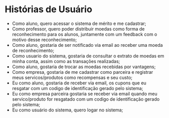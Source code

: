 # Histórias de Usuário
- Como aluno, quero acessar o sistema de mérito e me cadastrar;
- Como professor, quero poder distribuir moedas como forma de reconhecimento para os alunos, juntamente com um feedback com o motivo desse reconhecimento;
- Como aluno, gostaria de ser notificado via email ao receber uma moeda de reconhecimento;
- Como usuario do sistema, gostaria de consultar o extrato de moedas em minha conta, assim como as transações realizadas;
- Como aluno, gostaria de trocar as moedas recebidas por vantagens;
- Como empresa, gostaria de me cadastrar como parceira e registrar meus servicos/produtos como recompensas e seu custo;
- Eu como aluno, gostaria de receber via email, os cupons que eu resgatar com um codigo de identificação gerado pelo sistema;
- Eu como empresa parceira gostaria se receber via email quando meu servico/produto for resgatado com um codigo de identificação gerado pelo sistema;
- Eu como usuário do sistema, quero logar no sistema;

